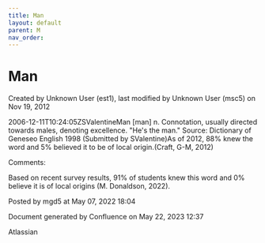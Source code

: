 ```yaml
---
title: Man
layout: default
parent: M
nav_order:
---
```


# Man

Created by  Unknown User (est1), last modified by  Unknown User (msc5) on Nov 19, 2012

2006-12-11T10:24:05ZSValentineMan [man] n. Connotation, usually directed towards males, denoting excellence. &quot;He's the man.&quot; Source: Dictionary of Geneseo English 1998 (Submitted by SValentine)As of 2012, 88% knew the word and 5% believed it to be of local origin.(Craft, G-M, 2012)

Comments:

Based on recent survey results, 91% of students knew this word and 0% believe it is of local origins (M. Donaldson, 2022). 

Posted by mgd5 at May 07, 2022 18:04

Document generated by Confluence on May 22, 2023 12:37

Atlassian
